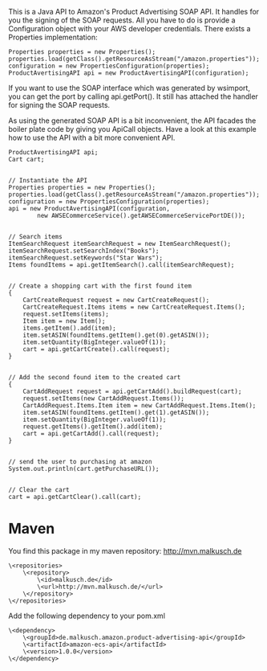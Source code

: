 This is a Java API to Amazon's Product Advertising SOAP API. It handles for you the signing
of the SOAP requests. All you have to do is provide a Configuration object with your
AWS developer credentials. There exists a Properties implementation: 

    Properties properties = new Properties();
    properties.load(getClass().getResourceAsStream("/amazon.properties"));
    configuration = new PropertiesConfiguration(properties);
    ProductAvertisingAPI api = new ProductAvertisingAPI(configuration);

If you want to use the SOAP interface which was generated by wsimport, you can get the port
by calling api.getPort(). It still has attached the handler for signing the SOAP requests.

As using the generated SOAP API is a bit inconvenient, the API facades the boiler plate
code by giving you ApiCall objects. Have a look at this example how to use the API with
a bit more convenient API.

    ProductAvertisingAPI api;
    Cart cart;
    
    
    // Instantiate the API
    Properties properties = new Properties();
    properties.load(getClass().getResourceAsStream("/amazon.properties"));
    configuration = new PropertiesConfiguration(properties);
    api = new ProductAvertisingAPI(configuration,
            new AWSECommerceService().getAWSECommerceServicePortDE());
    
    
    // Search items
    ItemSearchRequest itemSearchRequest = new ItemSearchRequest();
    itemSearchRequest.setSearchIndex("Books");
    itemSearchRequest.setKeywords("Star Wars");
    Items foundItems = api.getItemSearch().call(itemSearchRequest);
    
    
    // Create a shopping cart with the first found item
    {
        CartCreateRequest request = new CartCreateRequest();
        CartCreateRequest.Items items = new CartCreateRequest.Items();
        request.setItems(items);
        Item item = new Item();
        items.getItem().add(item);
        item.setASIN(foundItems.getItem().get(0).getASIN());
        item.setQuantity(BigInteger.valueOf(1));
        cart = api.getCartCreate().call(request);
    }
    
    
    // Add the second found item to the created cart
    {
        CartAddRequest request = api.getCartAdd().buildRequest(cart);
        request.setItems(new CartAddRequest.Items());
        CartAddRequest.Items.Item item = new CartAddRequest.Items.Item();
        item.setASIN(foundItems.getItem().get(1).getASIN());
        item.setQuantity(BigInteger.valueOf(1));
        request.getItems().getItem().add(item);
        cart = api.getCartAdd().call(request);
    }
    
    
    // send the user to purchasing at amazon
    System.out.println(cart.getPurchaseURL());
    
    
    // Clear the cart
    cart = api.getCartClear().call(cart);

# Maven
You find this package in my maven repository: http://mvn.malkusch.de

    \<repositories>
        \<repository>
            \<id>malkusch.de</id>
            \<url>http://mvn.malkusch.de/</url>
        \</repository>
    \</repositories>

Add the following dependency to your pom.xml

    \<dependency>
        \<groupId>de.malkusch.amazon.product-advertising-api</groupId>
        \<artifactId>amazon-ecs-api</artifactId>
        \<version>1.0.0</version>
    \</dependency>

